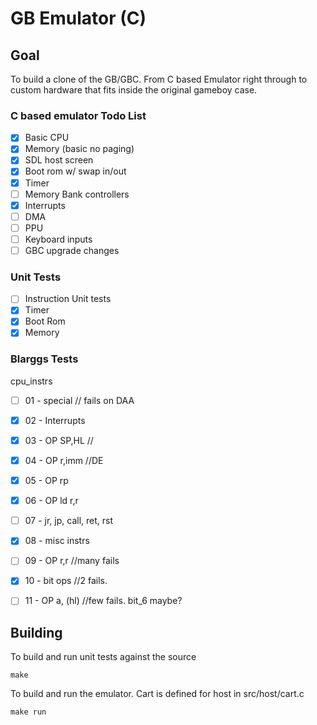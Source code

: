 # GB Emulator (C)

## Goal
To build a clone of the GB/GBC. From C based Emulator right through to custom
hardware that fits inside the original gameboy case.

### C based emulator Todo List
- [x] Basic CPU
- [x] Memory (basic no paging)
- [x] SDL host screen
- [x] Boot rom w/ swap in/out
- [x] Timer
- [ ] Memory Bank controllers
- [x] Interrupts
- [ ] DMA
- [ ] PPU
- [ ] Keyboard inputs
- [ ] GBC upgrade changes

### Unit Tests
- [ ] Instruction Unit tests
- [x] Timer
- [x] Boot Rom
- [x] Memory

### Blarggs Tests
cpu_instrs
- [ ] 01 - special // fails on DAA
- [x] 02 - Interrupts
- [x] 03 - OP SP,HL //
- [x] 04 - OP r,imm  //DE
- [x] 05 - OP rp
- [x] 06 - OP ld r,r
- [ ] 07 - jr, jp, call, ret, rst
- [x] 08 - misc instrs
- [ ] 09 - OP r,r //many fails
- [x] 10 - bit ops  //2 fails.
- [ ] 11 - OP a, (hl) //few fails. bit_6 maybe?


## Building
To build and run unit tests against the source

```
make
```

To build and run the emulator. Cart is defined for host in src/host/cart.c
```
make run
```
